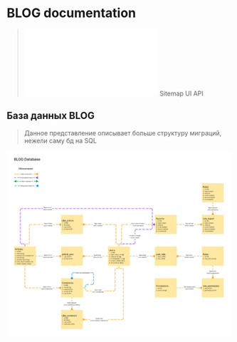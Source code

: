 # BLOG documentation

> ![БД](./index.html#database)
> Sitemap
> UI
> API

## База данных BLOG
> Данное представление описывает больше структуру миграций, нежели саму бд на SQL
<picture>
  <img alt="Shows an illustrated sun in light mode and a moon with stars in dark mode." src="./media/BLOG_DATABASE.png">
</picture>